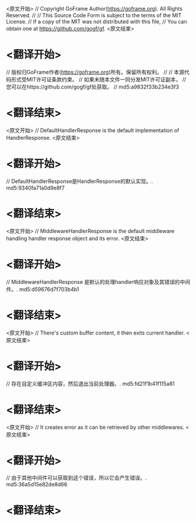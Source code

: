 
<原文开始>
// Copyright GoFrame Author(https://goframe.org). All Rights Reserved.
//
// This Source Code Form is subject to the terms of the MIT License.
// If a copy of the MIT was not distributed with this file,
// You can obtain one at https://github.com/gogf/gf.
<原文结束>

# <翻译开始>
// 版权归GoFrame作者(https://goframe.org)所有。保留所有权利。
//
// 本源代码形式受MIT许可证条款约束。
// 如果未随本文件一同分发MIT许可证副本，
// 您可以在https://github.com/gogf/gf处获取。
// md5:a9832f33b234e3f3
# <翻译结束>


<原文开始>
// DefaultHandlerResponse is the default implementation of HandlerResponse.
<原文结束>

# <翻译开始>
// DefaultHandlerResponse是HandlerResponse的默认实现。. md5:9340fa71a0d9e8f7
# <翻译结束>


<原文开始>
// MiddlewareHandlerResponse is the default middleware handling handler response object and its error.
<原文结束>

# <翻译开始>
// MiddlewareHandlerResponse 是默认的处理handler响应对象及其错误的中间件。. md5:d59676d7f703b4b1
# <翻译结束>


<原文开始>
// There's custom buffer content, it then exits current handler.
<原文结束>

# <翻译开始>
// 存在自定义缓冲区内容，然后退出当前处理器。. md5:fd21f1b41f115a81
# <翻译结束>


<原文开始>
// It creates error as it can be retrieved by other middlewares.
<原文结束>

# <翻译开始>
// 由于其他中间件可以获取到这个错误，所以它会产生错误。. md5:36a5d15e82de8d66
# <翻译结束>


